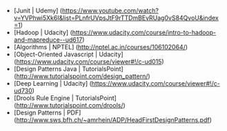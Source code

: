 * [Junit | Udemy] (https://www.youtube.com/watch?v=YVPhwi5Xk6I&list=PLnfrUVpsJtF9rTTDmBEvRUag0vS84QvoU&index=1)
* [Hadoop | Udacity] (https://www.udacity.com/course/intro-to-hadoop-and-mapreduce--ud617)
* [Algorithms | NPTEL] (http://nptel.ac.in/courses/106102064/)
* [Object-Oriented Javascript | Udacity] (https://www.udacity.com/course/viewer#!/c-ud015)
* [Design Patterns Java | TutorialsPoint] (http://www.tutorialspoint.com/design_pattern/)
* [Deep Learning | Udacity] (https://www.udacity.com/course/viewer#!/c-ud730)
* [Drools Rule Engine | TutorialsPoint] (http://www.tutorialspoint.com/drools/)
* [Design Patterns | PDF] (http://www.sws.bfh.ch/~amrhein/ADP/HeadFirstDesignPatterns.pdf)
